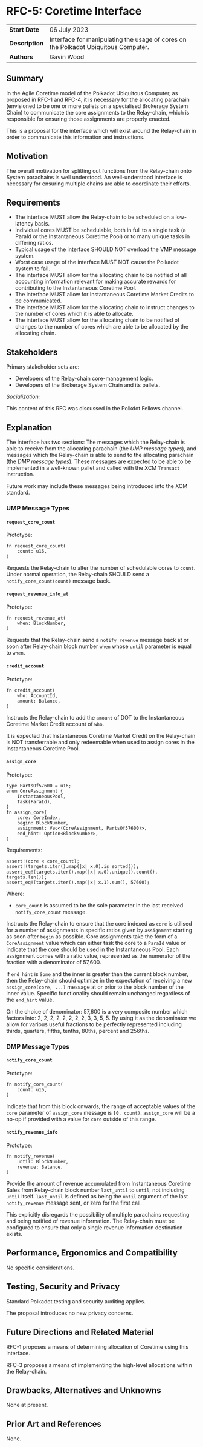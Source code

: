 # RFC-5: Coretime Interface

|                 |                                                                                             |
| --------------- | ------------------------------------------------------------------------------------------- |
| **Start Date**  | 06 July 2023                                                                                |
| **Description** | Interface for manipulating the usage of cores on the Polkadot Ubiquitous Computer. |
| **Authors**     | Gavin Wood                                                                                  |


## Summary

In the Agile Coretime model of the Polkadot Ubiquitous Computer, as proposed in RFC-1 and RFC-4, it is necessary for the allocating parachain (envisioned to be one or more pallets on a specialised Brokerage System Chain) to communicate the core assignments to the Relay-chain, which is responsible for ensuring those assignments are properly enacted.

This is a proposal for the interface which will exist around the Relay-chain in order to communicate this information and instructions.

## Motivation

The overall motivation for splitting out functions from the Relay-chain onto System parachains is well understood. An well-understood interface is necessary for ensuring multiple chains are able to coordinate their efforts.

## Requirements

- The interface MUST allow the Relay-chain to be scheduled on a low-latency basis.
- Individual cores MUST be schedulable, both in full to a single task (a ParaId or the Instantaneous Coretime Pool) or to many unique tasks in differing ratios.
- Typical usage of the interface SHOULD NOT overload the VMP message system.
- Worst case usage of the interface MUST NOT cause the Polkadot system to fail.
- The interface MUST allow for the allocating chain to be notified of all accounting information relevant for making accurate rewards for contributing to the Instantaneous Coretime Pool.
- The interface MUST allow for Instantaneous Coretime Market Credits to be communicated.
- The interface MUST allow for the allocating chain to instruct changes to the number of cores which it is able to allocate.
- The interface MUST allow for the allocating chain to be notified of changes to the number of cores which are able to be allocated by the allocating chain.

## Stakeholders

Primary stakeholder sets are:

- Developers of the Relay-chain core-management logic.
- Developers of the Brokerage System Chain and its pallets.

_Socialization:_

This content of this RFC was discussed in the Polkdot Fellows channel.

## Explanation

The interface has two sections: The messages which the Relay-chain is able to receive from the allocating parachain (the *UMP message types*), and messages which the Relay-chain is able to send to the allocating parachain (the *DMP message types*). These messages are expected to be able to be implemented in a well-known pallet and called with the XCM `Transact` instruction.

Future work may include these messages being introduced into the XCM standard.

### UMP Message Types

#### `request_core_count`

Prototype:

```
fn request_core_count(
    count: u16,
)
```

Requests the Relay-chain to alter the number of schedulable cores to `count`. Under normal operation, the Relay-chain SHOULD send a `notify_core_count(count)` message back.

#### `request_revenue_info_at`

Prototype:

```
fn request_revenue_at(
    when: BlockNumber,
)
```

Requests that the Relay-chain send a `notify_revenue` message back at or soon after Relay-chain block number `when` whose `until` parameter is equal to `when`.

#### `credit_account`

Prototype:

```
fn credit_account(
    who: AccountId,
    amount: Balance,
)
```

Instructs the Relay-chain to add the `amount` of DOT to the Instantaneous Coretime Market Credit account of `who`.

It is expected that Instantaneous Coretime Market Credit on the Relay-chain is NOT transferrable and only redeemable when used to assign cores in the Instantaneous Coretime Pool.

#### `assign_core`

Prototype:

```
type PartsOf57600 = u16;
enum CoreAssignment {
    InstantaneousPool,
    Task(ParaId),
}
fn assign_core(
    core: CoreIndex,
    begin: BlockNumber,
    assignment: Vec<(CoreAssignment, PartsOf57600)>,
    end_hint: Option<BlockNumber>,
)
```

Requirements:

```
assert!(core < core_count);
assert!(targets.iter().map(|x| x.0).is_sorted());
assert_eq!(targets.iter().map(|x| x.0).unique().count(), targets.len());
assert_eq!(targets.iter().map(|x| x.1).sum(), 57600);
```

Where:
- `core_count` is assumed to be the sole parameter in the last received `notify_core_count` message.

Instructs the Relay-chain to ensure that the core indexed as `core` is utilised for a number of assignments in specific ratios given by `assignment` starting as soon after `begin` as possible. Core assignments take the form of a `CoreAssignment` value which can either task the core to a `ParaId` value or indicate that the core should be used in the Instantaneous Pool. Each assignment comes with a ratio value, represented as the numerator of the fraction with a denominator of 57,600.

If `end_hint` is `Some` and the inner is greater than the current block number, then the Relay-chain should optimize in the expectation of receiving a new `assign_core(core, ...)` message at or prior to the block number of the inner value. Specific functionality should remain unchanged regardless of the `end_hint` value.

On the choice of denominator: 57,600 is a very composite number which factors into: 2, 2, 2, 2, 2, 2, 2, 2, 3, 3, 5, 5. By using it as the denominator we allow for various useful fractions to be perfectly represented including thirds, quarters, fifths, tenths, 80ths, percent and 256ths.

### DMP Message Types

#### `notify_core_count`

Prototype:

```
fn notify_core_count(
    count: u16,
)
```

Indicate that from this block onwards, the range of acceptable values of the `core` parameter of `assign_core` message is `[0, count)`. `assign_core` will be a no-op if provided with a value for `core` outside of this range.

#### `notify_revenue_info`

Prototype:

```
fn notify_revenue(
    until: BlockNumber,
    revenue: Balance,
)
```

Provide the amount of revenue accumulated from Instantaneous Coretime Sales from Relay-chain block number `last_until` to `until`, not including `until` itself. `last_until` is defined as being the `until` argument of the last `notify_revenue` message sent, or zero for the first call.

This explicitly disregards the possibility of multiple parachains requesting and being notified of revenue information. The Relay-chain must be configured to ensure that only a single revenue information destination exists.

## Performance, Ergonomics and Compatibility

No specific considerations.

## Testing, Security and Privacy

Standard Polkadot testing and security auditing applies.

The proposal introduces no new privacy concerns.

## Future Directions and Related Material

RFC-1 proposes a means of determining allocation of Coretime using this interface.

RFC-3 proposes a means of implementing the high-level allocations within the Relay-chain.

## Drawbacks, Alternatives and Unknowns

None at present.

## Prior Art and References

None.

